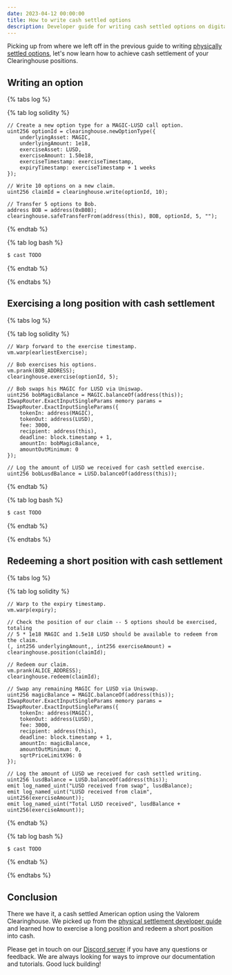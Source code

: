```yaml
---
date: 2023-04-12 00:00:00
title: How to write cash settled options
description: Developer guide for writing cash settled options on digital assets with the Valorem Options Clearinghouse.
---
```


Picking up from where we left off in the previous guide to writing [physically settled options](/docs/dev-guide-write-asset-settled), let's now learn how to achieve cash settlement of your Clearinghouse positions.

## Writing an option 

{% tabs log %}

{% tab log solidity %}
```solidity
// Create a new option type for a MAGIC-LUSD call option.
uint256 optionId = clearinghouse.newOptionType({
    underlyingAsset: MAGIC,
    underlyingAmount: 1e18,
    exerciseAsset: LUSD,
    exerciseAmount: 1.50e18,
    exerciseTimestamp: exerciseTimestamp,
    expiryTimestamp: exerciseTimestamp + 1 weeks
});

// Write 10 options on a new claim.
uint256 claimId = clearinghouse.write(optionId, 10);

// Transfer 5 options to Bob.
address BOB = address(0xB0B);
clearinghouse.safeTransferFrom(address(this), BOB, optionId, 5, "");
```
{% endtab %}

{% tab log bash %}
```bash
$ cast TODO
```
{% endtab %}

{% endtabs %}

## Exercising a long position with cash settlement

{% tabs log %}

{% tab log solidity %}
```solidity
// Warp forward to the exercise timestamp.
vm.warp(earliestExercise);

// Bob exercises his options.
vm.prank(BOB_ADDRESS);
clearinghouse.exercise(optionId, 5);

// Bob swaps his MAGIC for LUSD via Uniswap.
uint256 bobMagicBalance = MAGIC.balanceOf(address(this));
ISwapRouter.ExactInputSingleParams memory params = ISwapRouter.ExactInputSingleParams({
    tokenIn: address(MAGIC),
    tokenOut: address(LUSD),
    fee: 3000,
    recipient: address(this),
    deadline: block.timestamp + 1,
    amountIn: bobMagicBalance,
    amountOutMinimum: 0
});

// Log the amount of LUSD we received for cash settled exercise.
uint256 bobLusdBalance = LUSD.balanceOf(address(this));
```
{% endtab %}

{% tab log bash %}
```bash
$ cast TODO
```
{% endtab %}

{% endtabs %}

## Redeeming a short position with cash settlement

{% tabs log %}

{% tab log solidity %}
```solidity
// Warp to the expiry timestamp.
vm.warp(expiry);

// Check the position of our claim -- 5 options should be exercised, totaling
// 5 * 1e18 MAGIC and 1.5e18 LUSD should be available to redeem from the claim.
(, int256 underlyingAmount,, int256 exerciseAmount) = clearinghouse.position(claimId);

// Redeem our claim.
vm.prank(ALICE_ADDRESS);
clearinghouse.redeem(claimId);

// Swap any remaining MAGIC for LUSD via Uniswap.
uint256 magicBalance = MAGIC.balanceOf(address(this));
ISwapRouter.ExactInputSingleParams memory params = ISwapRouter.ExactInputSingleParams({
    tokenIn: address(MAGIC),
    tokenOut: address(LUSD),
    fee: 3000,
    recipient: address(this),
    deadline: block.timestamp + 1,
    amountIn: magicBalance,
    amountOutMinimum: 0,
    sqrtPriceLimitX96: 0
});

// Log the amount of LUSD we received for cash settled writing.
uint256 lusdBalance = LUSD.balanceOf(address(this));
emit log_named_uint("LUSD received from swap", lusdBalance);
emit log_named_uint("LUSD received from claim", uint256(exerciseAmount));
emit log_named_uint("Total LUSD received", lusdBalance + uint256(exerciseAmount));
```
{% endtab %}

{% tab log bash %}
```bash
$ cast TODO
```
{% endtab %}

{% endtabs %}

## Conclusion

There we have it, a cash settled American option using the Valorem Clearinghouse. We picked up from the [physical settlement developer guide](/docs/dev-guide-write-cash-settled/) and learned how to exercise a long position and redeem a short position into cash.

Please get in touch on our [Discord server](https://discord.gg/5jZdPuY9kR) if you have any questions or feedback. We are always looking for ways to improve our documentation and tutorials. Good luck building!
